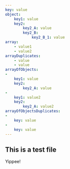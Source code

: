 ```yaml
---
key: value
object:
    key1: value
    key2:
        key2_A: value
        key2_B:
            key2_B_1: value
array:
    - value1
    - value2
arrayDuplicates:
    - value
    - value
arrayOfObjects:
-
    key1: value
    key2:
        key2_A: value
-
    key1: value2
    key2:
        key2_A: value2
arrayOfObjectsDuplicates:
-
    key: value
-
    key: value
---
```

## This is a test file
Yippee!
